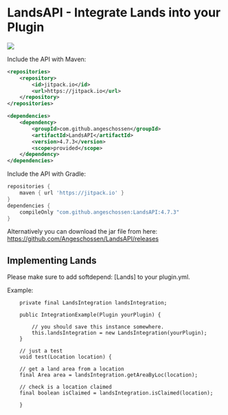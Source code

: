 # LandsAPI - Integrate Lands into your Plugin
[![](https://jitpack.io/v/Angeschossen/LandsAPI.svg)](https://jitpack.io/#Angeschossen/LandsAPI)


Include the API with Maven: 
```xml
<repositories>
	<repository>
		<id>jitpack.io</id>
		<url>https://jitpack.io</url>
	</repository>
</repositories>

<dependencies>
    <dependency>
        <groupId>com.github.angeschossen</groupId>
        <artifactId>LandsAPI</artifactId>
        <version>4.7.3</version>
        <scope>provided</scope>
    </dependency>
</dependencies>
```

Include the API with Gradle:
```groovy
repositories {
	maven { url 'https://jitpack.io' }
}
dependencies {
    compileOnly "com.github.angeschossen:LandsAPI:4.7.3"
}
```


Alternatively you can download the jar file from here: https://github.com/Angeschossen/LandsAPI/releases


## Implementing Lands
Please make sure to add softdepend: [Lands] to your plugin.yml.

Example:

```
    private final LandsIntegration landsIntegration;

    public IntegrationExample(Plugin yourPlugin) {

        // you should save this instance somewhere.
        this.landsIntegration = new LandsIntegration(yourPlugin);
    }

    // just a test
    void test(Location location) {

    // get a land area from a location
    final Area area = landsIntegration.getAreaByLoc(location);
    
    // check is a location claimed
    final boolean isClaimed = landsIntegration.isClaimed(location);
    
    }

```

